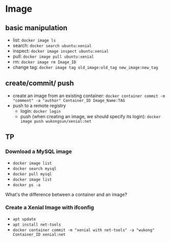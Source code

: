 # Image

## basic manipulation
- list: `docker image ls` 
- search: `docker search ubuntu:xenial`
- inspect: `docker image inspect ubuntu:xenial`
- pull: `docker image pull ubuntu:xenial`
- rm: `docker image rm Image_ID`
- change tag: `docker image tag old_image:old_tag new_image:new_tag`

## create/commit/ push
- create an image from an existing container: `docker container commit -m "comment" -a "author" Container_ID Image_Name:TAG`
- push to a remote registry
  - login: `docker login`
  - push (when creating an image, we should specify its login): `docker image push wukongsun/xenial:net`

## TP
### Download a MySQL image
- `docker image list`
- `docker search mysql`
- `docker pull mysql`
- `docker image list`
- `docker ps -a`

What's the difference between a container and an image? 

### Create a Xenial Image with ifconfig
- `apt update`
- `apt install net-tools`
- `docker container commit -m "xenial with net-tools" -a "wukong" Container_ID xenial:net`
